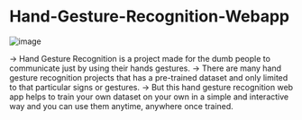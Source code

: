 # Hand-Gesture-Recognition-Webapp
![image](https://user-images.githubusercontent.com/82441801/190888569-c28d75eb-65a4-4094-b61f-17ad6f346e0b.png)


-> Hand Gesture Recognition is a project made for the dumb people to communicate just by using their hands gestures.
-> There are many hand gesture recognition projects that has a pre-trained dataset and only limited to that particular signs or gestures.
-> But this hand gesture recognition web app helps to train your own dataset on your own in a simple and interactive way and you can use them anytime, anywhere once trained.
